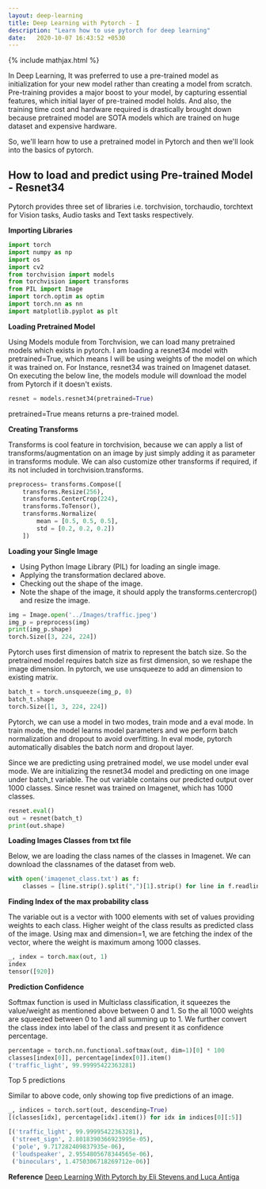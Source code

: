 ```yaml
---
layout: deep-learning
title: Deep Learning with Pytorch - I
description: "Learn how to use pytorch for deep learning"
date:   2020-10-07 16:43:52 +0530
---
```

{% include mathjax.html %}

In Deep Learning, It was preferred to use a pre-trained model as initialization for your new model rather than 
creating a model from scratch. Pre-training provides a major boost to your model, by capturing essential features, 
which initial layer of pre-trained model holds. And also, the training time cost and hardware required is drastically
brought down because pretrained model are SOTA models which are trained on huge dataset and expensive hardware.

So, we'll learn how to use a pretrained model in Pytorch and then we'll look into the basics of pytorch.

## How to load and predict using Pre-trained Model - Resnet34

Pytorch provides three set of libraries i.e. torchvision, torchaudio, torchtext for Vision tasks, Audio tasks and 
Text tasks respectively.

**Importing Libraries**
```python
import torch
import numpy as np
import os
import cv2
from torchvision import models
from torchvision import transforms
from PIL import Image
import torch.optim as optim
import torch.nn as nn
import matplotlib.pyplot as plt
```
**Loading Pretrained Model**

Using Models module from Torchvision, we can load many pretrained models which exists in pytorch. I am loading a resnet34 
model with pretrained=True, which means I will be using weights of the model on which it was trained on. For Instance, 
resnet34 was trained on Imagenet dataset. On executing the below line, the models module will download the model from 
Pytorch if it doesn't exists.

```python
resnet = models.resnet34(pretrained=True)
```
pretrained=True means returns a pre-trained model.

**Creating Transforms**

Transforms is cool feature in torchvision, because we can apply a list of transforms/augmentation on an image by just simply 
adding it as parameter in transforms module. We can also customize other transforms if required, if its not included in 
torchvision.transforms.

```python
preprocess= transforms.Compose([
    transforms.Resize(256),
    transforms.CenterCrop(224),
    transforms.ToTensor(),
    transforms.Normalize(
        mean = [0.5, 0.5, 0.5],
        std = [0.2, 0.2, 0.2])
    ])
```

**Loading your Single Image**

  * Using Python Image Library (PIL) for loading an single image.
  * Applying the transformation declared above.
  * Checking out the shape of the image.
  * Note the shape of the image, it should apply the transforms.centercrop() and resize the image.

```python
img = Image.open('../Images/traffic.jpeg')
img_p = preprocess(img)
print(img_p.shape)
torch.Size([3, 224, 224])
```

Pytorch uses first dimension of matrix to represent the batch size. So the pretrained model requires batch size as first dimension, 
so we reshape the image dimension. In pytorch, we use unsqueeze to add an dimension to existing matrix.

```python
batch_t = torch.unsqueeze(img_p, 0)
batch_t.shape
torch.Size([1, 3, 224, 224])
```
Pytorch, we can use a model in two modes, train mode and a eval mode. In train mode, the model learns model parameters
and we perform batch normalization and dropout to avoid overfitting. In eval mode, pytorch automatically disables the
batch norm and dropout layer.

Since we are predicting using pretrained model, we use model under eval mode. We are initializing the resnet34 model and predicting
on one image under batch_t variable. The out variable contains our predicted output over 1000 classes. Since resnet was trained on 
Imagenet, which has 1000 classes.

```python
resnet.eval()
out = resnet(batch_t)
print(out.shape)
```
**Loading Images Classes from txt file**

Below, we are loading the class names of the classes in Imagenet. We can download the classnames of the dataset from web.
```python
with open('imagenet_class.txt') as f:
    classes = [line.strip().split(",")[1].strip() for line in f.readlines()]
```
**Finding Index of the max probability class**

The variable out is a vector with 1000 elements with set of values providing weights to each class. Higher weight of the class
results as predicted class of the image. Using max and dimension=1, we are fetching the index of the vector, where the weight is
maximum among 1000 classes.
```python
_, index = torch.max(out, 1)
index
tensor([920])
```
**Prediction Confidence**

Softmax function is used in Multiclass classification, it squeezes the value/weight as mentioned above between 0 and 1. 
So the all 1000 weights are squeezed between 0 to 1 and all summing up to 1. We further convert the class index into 
label of the class and present it as confidence percentage.

```python
percentage = torch.nn.functional.softmax(out, dim=1)[0] * 100
classes[index[0]], percentage[index[0]].item()
('traffic_light', 99.99995422363281)
```

Top 5 predictions

Similar to above code, only showing top five predictions of an image.
```python
_, indices = torch.sort(out, descending=True)
[(classes[idx], percentage[idx].item()) for idx in indices[0][:5]]

[('traffic_light', 99.99995422363281),
 ('street_sign', 2.8018390366923995e-05),
 ('pole', 9.717282409837935e-06),
 ('loudspeaker', 2.9554805678344565e-06),
 ('binoculars', 1.4750306718269712e-06)]
```

**Reference** [Deep Learning With Pytorch by Eli Stevens and Luca Antiga](https://www.manning.com/books/deep-learning-with-pytorch)
